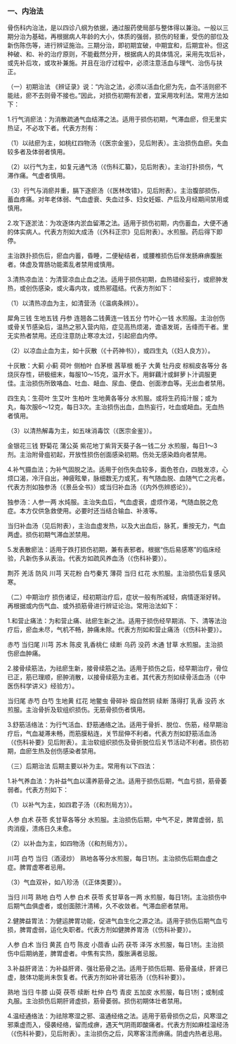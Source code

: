 ### 一、内治法

骨伤科内治法，是以四诊八纲为依据，通过服药使局部与整体得以兼治。一般以三期分治为基础，再根据病人年龄的大小，体质的强弱，损伤的轻重，受伤的部位及新伤陈伤等，进行辨证施治。三期分治，即初期宜破，中期宜和，后期宜补。但这种破、和、补的治疗原则，不能截然分开，根据病人的具体情况，采用先攻后补，或先补后攻，或攻补兼施。并且在治疗过程中，必须注意活血与理气、治伤与扶正。

（一）初期治法 《辨证录》说：“内治之法，必须以活血化瘀为先，血不活则瘀不能祛，瘀不去则骨不接也。”因此，对损伤初期有淤者，宜采用攻利法。常用方法如下：

1.行气消瘀法：为消散疏通气血结滞之法。适用于损伤初期，气滞血瘀，但无里实热证，不必攻下者。代表方剂有：

（1）以祛瘀为主，如桃红四物汤（《医宗金鉴》，见后附表）。主治损伤血瘀。失血较多者及体弱者慎用。

（2）以行气为主，如复元通气汤（《伤科汇纂》，见后附表）。主治打扑损伤，气滞作痛。气虚者慎用。

（3）行气与消瘀并重，膈下逐瘀汤（《医林改错》，见后附表）。主治腹部损伤，蓄血疼痛。对年老体弱、气血虚衰、失血过多、妇女妊娠、产后及月经期间禁用或慎用。

2.攻下逐淤法：为攻逐体内淤血留滞之法。适用于损伤初期，内伤蓄血，大便不通的体实病人。代表方剂如大成汤（《外科正宗》见后附表）。水煎服。药后得下即停。

主治跌扑损伤后，瘀血内蓄，昏睡，二便秘结者，或腰椎损伤后伴发肠麻痹腹胀者。体虚及胃肠功能紊乱者禁用或慎用。

3.清热凉血法：为清营凉血止血之法。适用于损伤初期，血热错经妄行，或瘀肿发热，或创伤感染，或火毒内攻，或热邪蕴结。代表方剂如下：

（1）以清热凉血为主，如清营汤（《温病条辨》）。

犀角三钱 生地五钱 丹参 连翘各二钱黄连一钱五分 竹叶心一钱 水煎服。主治创伤或骨关节感染后，温热之邪入营内陷，症见高热烦渴，谵语发斑，舌绛而干者。里无实热者禁用。还应注意防止寒凉太过，引起瘀血内停。

（2）以凉血止血为主，如十灰散（《十药神书》），或四生丸（《妇人良方》）。

十灰散：大蓟 小蓟 荷叶 侧柏叶 白茅根 茜草根 栀子 大黄 牡丹皮 棕榈皮各等分 各烧灰存性，研极细末，每服10～15克，温开水下。用鲜藕汁或鲜萝卜汁调服更佳。主治损伤所致咯血、吐血、衄血、尿血、便血、创面渗血等。无出血者禁用。

四生丸：生荷叶 生艾叶 生柏叶 生地黄各等分 水煎服。或将生药捣汁服；或为丸，每次服6〜12克，每日3次。主治损伤出血，血热妄行，吐血或衄血。无血热者慎用。

（3）以清热解毒为主，如五味消毒饮（《医宗金鉴》）。

金银花三钱 野菊花 蒲公英 紫花地丁紫背天葵子各一钱二分 水煎服，每日1〜3剂。主治附骨疽初起，开放性损伤创面感染初期。伤处无感染趋向者禁用。

4.补气摄血法；为补气固脱之法。适用于创伤失血较多，面色苍白，四肢发凉，心烦口渴，冷汗自出，神疲眩晕，脉细数无力或芤，有气随血脱、血随气亡之兆者。代表方剂如独参汤（《景岳全书》）或当归补血汤（《内外伤辨惑论》）。

独参汤：人参一两 水炖服。主治失血后，气血虚衰，虚烦作渴，气随血脱之危症。本方仅供急救使用。必要时还当结合输血、补液等。

当归补血汤（见后附表），主治血虚发热，以及大出血后，脉芤，重按无力，气血两虚。损伤初期气滞血淤禁用。

5.发表散瘀法：适用于跌打损伤初期，兼有表邪者。根据“伤后易感寒”的临床经验，凡新伤多从表治。代表方如疏风养血汤（《伤科补要》）。

荆芥 羌活 防风 川芎 天花粉 白芍秦艽 薄荷 当归 红花 水煎服。主治损伤后复感风寒。

（二）中期治疗 损伤诸证，经初期治疗后，症状一般有所减轻，病情逐渐好转。再根据或内伤气血、或外损筋骨进行辨证论治。常用治法如下：

1.和营止痛法：为和营止痛、祛瘀生新之法。适用于损伤经早期消、下、清等法治疗后，瘀血未尽，气机不畅，肿痛未除。代表方剂如和营止痛汤（《伤科补要》）。

赤芍 当归尾 川芎 苏木 陈皮 乳香桃仁 续断 乌药 没药 木通 甘草 水煎服。主治损伤瘀血肿痛。

2.接骨续筋法，为祛瘀生新，接骨续筋之法。适用于损伤之后，经早期治疗，骨位已正，筋已理顺，瘀肿消散，以接骨续筋为主者。其代表方剂如续骨活血汤（《中医伤科学讲义》经验方）。

当归尾 赤芍 白芍 生地黄 红花 地鳖虫 骨碎补 煅自然铜 续断 落得打 乳香 没药 水煎服。主治骨折及软组织损伤。无筋骨损伤者慎用。

3.舒筋活络法：为行气活血、舒筋通络之法。适用于骨折、脱位、伤筋，经早期治疗后，气血凝滞未畅，而筋膜粘连，关节屈伸不利者。代表方剂如舒筋活血汤（《伤科补要》见后附表）。主治软组织损伤及骨折脱位后关节活动不利者。损伤初期，血瘀生热及创伤感染者禁用。

（三）后期治法 后期主要以补为主。常用有以下四法：

1.补气养血法：为补益气血以濡养筋骨之法。适用于损伤后期，气血亏损，筋骨萎弱者。代表方剂如下：

（1）以补气为主，如四君子汤（《和剂局方》）。

人参 白术 茯苓 炙甘草各等分 水煎服。主治损伤后期，中气不足，脾胃虚弱，肌肉消瘦，溃疡日久未愈。

（2）以补血为主，如四物汤（《和剂局方》）。

川芎 白芍 当归（酒浸炒） 熟地各等分水煎服，每日1剂。主治损伤后期血虚之症。脾胃虚寒者忌用。

（3）气血双补，如八珍汤（《正体类要》）。

当归 川芎 熟地 白芍 人参 白术 茯苓 炙甘草各一两 水煎服，每日1剂。主治损伤中后期气血俱虚者，或创面脓汁清稀，久不收敛者。气滞血瘀者禁用。

2.健脾益胃法：为健运脾胃功能，促进气血生化之源之法。适用于损伤后期气血亏损，脾胃虚弱，运化失职者。代表方剂如健脾养胃汤（《伤科补要》）。

人参 白术 当归 黄芪 白芍 陈皮 小茴香 山药 茯苓 泽泻 水煎服，每日1剂。主治损伤中后期纳差，脾胃虚者。中焦有实热，腹胀满者忌服。

3.补益肝肾法：为补益肝肾、强壮筋骨之法。适用于损伤后期、筋骨虽续，肝肾已虚，肢体功能尚未恢复者。代表方剂如补肾壮筋汤（《伤科补要》）。

熟地 当归 牛膝 山萸 茯苓 续断 杜仲 白芍 青皮 五加皮 水煎服，每日1剂；或制成丸服。主治损伤后期肝肾虚损，筋骨萎弱。损伤初期体壮者禁用。

4.温经通络法：为祛除寒湿之邪、温通经络之法。适用于筋骨损伤之后，风寒湿之邪乘虚而入，侵袭经络，留而成痹，遇天气阴雨即酸痛者。代表方剂如麻桂温经汤（《伤科补要》，见后附表）。主治损伤之后，风寒客注而痹痛。阴虚内热者忌用。
